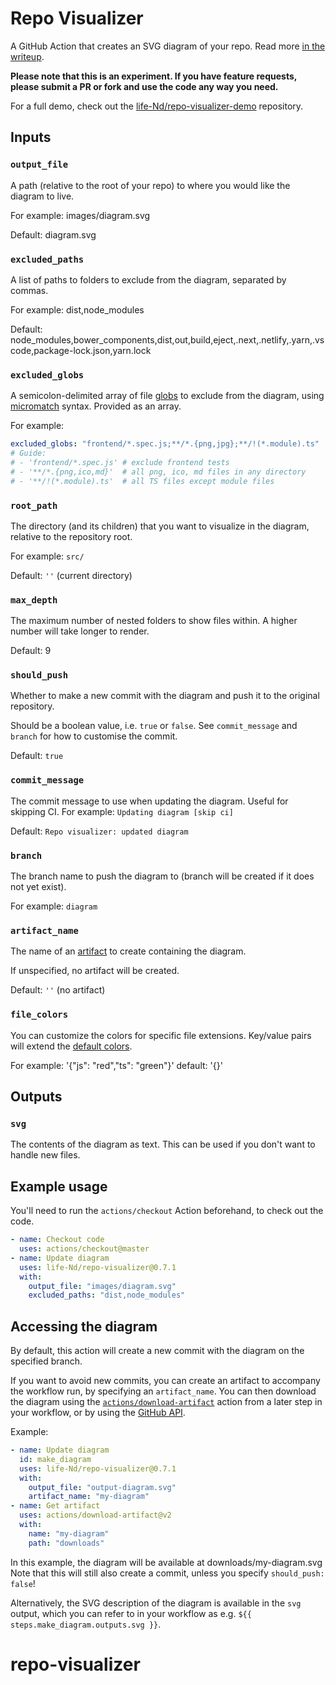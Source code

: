 # Repo Visualizer

A GitHub Action that creates an SVG diagram of your repo. Read more [in the writeup](https://octo.github.com/projects/repo-visualization).

**Please note that this is an experiment. If you have feature requests, please submit a PR or fork and use the code any way you need.**

For a full demo, check out the [life-Nd/repo-visualizer-demo](https://github.com/life-Nd/repo-visualizer-demo) repository.

## Inputs

### `output_file`

A path (relative to the root of your repo) to where you would like the diagram to live.

For example: images/diagram.svg

Default: diagram.svg

### `excluded_paths`

A list of paths to folders to exclude from the diagram, separated by commas.

For example: dist,node_modules

Default: node_modules,bower_components,dist,out,build,eject,.next,.netlify,.yarn,.vscode,package-lock.json,yarn.lock

### `excluded_globs`

A semicolon-delimited array of file [globs](https://globster.xyz/) to exclude from the diagram, using [micromatch](https://github.com/micromatch/micromatch) syntax. Provided as an array.

For example:

```yaml
excluded_globs: "frontend/*.spec.js;**/*.{png,jpg};**/!(*.module).ts"
# Guide:
# - 'frontend/*.spec.js' # exclude frontend tests
# - '**/*.{png,ico,md}'  # all png, ico, md files in any directory
# - '**/!(*.module).ts'  # all TS files except module files
```

### `root_path`

The directory (and its children) that you want to visualize in the diagram, relative to the repository root.

For example: `src/`

Default: `''` (current directory)

### `max_depth`

The maximum number of nested folders to show files within. A higher number will take longer to render.

Default: 9

### `should_push`

Whether to make a new commit with the diagram and push it to the original repository.

Should be a boolean value, i.e. `true` or `false`. See `commit_message` and `branch` for how to customise the commit.

Default: `true`

### `commit_message`

The commit message to use when updating the diagram. Useful for skipping CI. For example: `Updating diagram [skip ci]`

Default: `Repo visualizer: updated diagram`

### `branch`

The branch name to push the diagram to (branch will be created if it does not yet exist).

For example: `diagram`

### `artifact_name`

The name of an [artifact](https://docs.github.com/en/actions/guides/storing-workflow-data-as-artifacts) to create containing the diagram.

If unspecified, no artifact will be created.

Default: `''` (no artifact)

### `file_colors`

You can customize the colors for specific file extensions. Key/value pairs will extend the [default colors](https://github.com/life-Nd/repo-visualizer/pull/src/language-colors.json).

For example: '{"js": "red","ts": "green"}'
default: '{}'

## Outputs

### `svg`

The contents of the diagram as text. This can be used if you don't want to handle new files.

## Example usage

You'll need to run the `actions/checkout` Action beforehand, to check out the code.

```yaml
- name: Checkout code
  uses: actions/checkout@master
- name: Update diagram
  uses: life-Nd/repo-visualizer@0.7.1
  with:
    output_file: "images/diagram.svg"
    excluded_paths: "dist,node_modules"
```


## Accessing the diagram

By default, this action will create a new commit with the diagram on the specified branch.

If you want to avoid new commits, you can create an artifact to accompany the workflow run,
by specifying an `artifact_name`. You can then download the diagram using the
[`actions/download-artifact`](https://github.com/marketplace/actions/download-a-build-artifact)
action from a later step in your workflow,
or by using the [GitHub API](https://docs.github.com/en/rest/reference/actions#artifacts).

Example:
```yaml
- name: Update diagram
  id: make_diagram
  uses: life-Nd/repo-visualizer@0.7.1
  with:
    output_file: "output-diagram.svg"
    artifact_name: "my-diagram"
- name: Get artifact
  uses: actions/download-artifact@v2
  with:
    name: "my-diagram"
    path: "downloads"
```
In this example, the diagram will be available at downloads/my-diagram.svg
Note that this will still also create a commit, unless you specify `should_push: false`!

Alternatively, the SVG description of the diagram is available in the `svg` output,
which you can refer to in your workflow as e.g. `${{ steps.make_diagram.outputs.svg }}`.
# repo-visualizer
